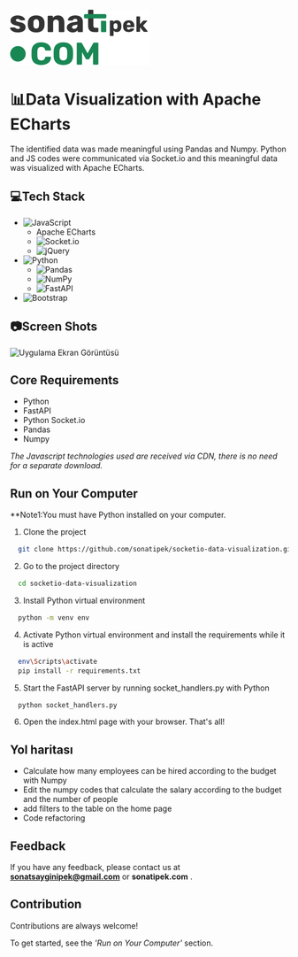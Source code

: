 ![Logo](https://raw.githubusercontent.com/sonatipek/dogadan-tea-advices/main/public/sonatipek-brand-logo.svg)

# 📊Data Visualization with Apache ECharts

The identified data was made meaningful using Pandas and Numpy. Python and JS codes were communicated via Socket.io and this meaningful data was visualized with Apache ECharts.

## 💻Tech Stack
- ![JavaScript](https://img.shields.io/badge/javascript-%23323330.svg?style=for-the-badge&logo=javascript&logoColor=%23F7DF1E)
    - Apache ECharts
    - ![Socket.io](https://img.shields.io/badge/Socket.io-black?style=for-the-badge&logo=socket.io&badgeColor=010101) 
    - ![jQuery](https://img.shields.io/badge/jquery-%230769AD.svg?style=for-the-badge&logo=jquery&logoColor=white)
- ![Python](https://img.shields.io/badge/python-3670A0?style=for-the-badge&logo=python&logoColor=ffdd54) 
    - ![Pandas](https://img.shields.io/badge/pandas-%23150458.svg?style=for-the-badge&logo=pandas&logoColor=white) 
    - ![NumPy](https://img.shields.io/badge/numpy-%23013243.svg?style=for-the-badge&logo=numpy&logoColor=white) 
    - ![FastAPI](https://img.shields.io/badge/FastAPI-005571?style=for-the-badge&logo=fastapi) 
- ![Bootstrap](https://img.shields.io/badge/bootstrap-%23563D7C.svg?style=for-the-badge&logo=bootstrap&logoColor=white)

## 📷Screen Shots

![Uygulama Ekran Görüntüsü](https://via.placeholder.com/468x300?text=App+Screenshot+Here)

## Core Requirements
- Python
- FastAPI
- Python Socket.io
- Pandas
- Numpy

_The Javascript technologies used are received via CDN, there is no need for a separate download._

## Run on Your Computer
**Note1:You must have Python installed on your computer.

1. Clone the project

```bash
  git clone https://github.com/sonatipek/socketio-data-visualization.git
```

2. Go to the project directory

```bash
  cd socketio-data-visualization
```

3. Install Python virtual environment
```bash
  python -m venv env
```

4. Activate Python virtual environment and install the requirements while it is active
```bash
  env\Scripts\activate
  pip install -r requirements.txt
```

5. Start the FastAPI server by running socket_handlers.py with Python
```bash
  python socket_handlers.py
```

6. Open the index.html page with your browser. That's all!

## Yol haritası
- Calculate how many employees can be hired according to the budget with Numpy
- Edit the numpy codes that calculate the salary according to the budget and the number of people
- add filters to the table on the home page
- Code refactoring

## Feedback
If you have any feedback, please contact us at **sonatsayginipek@gmail.com** or **sonatipek.com** .

## Contribution
Contributions are always welcome!

To get started, see the *'Run on Your Computer'* section.


  
